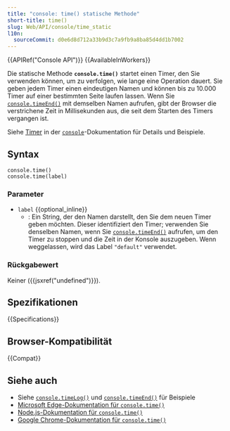 ```yaml
---
title: "console: time() statische Methode"
short-title: time()
slug: Web/API/console/time_static
l10n:
  sourceCommit: d0e6d8d712a33b9d3c7a9fb9a8ba85d4dd1b7002
---
```


{{APIRef("Console API")}} {{AvailableInWorkers}}

Die statische Methode **`console.time()`** startet einen Timer, den Sie verwenden können, um zu verfolgen, wie lange eine Operation dauert. Sie geben jedem Timer einen eindeutigen Namen und können bis zu 10.000 Timer auf einer bestimmten Seite laufen lassen. Wenn Sie [`console.timeEnd()`](/de/docs/Web/API/console/timeEnd_static) mit demselben Namen aufrufen, gibt der Browser die verstrichene Zeit in Millisekunden aus, die seit dem Starten des Timers vergangen ist.

Siehe [Timer](/de/docs/Web/API/console#timers) in der [`console`](/de/docs/Web/API/console)-Dokumentation für Details und Beispiele.

## Syntax

```js-nolint
console.time()
console.time(label)
```

### Parameter

- `label` {{optional_inline}}
  - : Ein String, der den Namen darstellt, den Sie dem neuen Timer geben möchten. Dieser identifiziert den Timer; verwenden Sie denselben Namen, wenn Sie [`console.timeEnd()`](/de/docs/Web/API/console/timeEnd_static) aufrufen, um den Timer zu stoppen und die Zeit in der Konsole auszugeben. Wenn weggelassen, wird das Label `"default"` verwendet.

### Rückgabewert

Keiner ({{jsxref("undefined")}}).

## Spezifikationen

{{Specifications}}

## Browser-Kompatibilität

{{Compat}}

## Siehe auch

- Siehe [`console.timeLog()`](/de/docs/Web/API/console/timeLog_static) und [`console.timeEnd()`](/de/docs/Web/API/console/timeEnd_static) für Beispiele
- [Microsoft Edge-Dokumentation für `console.time()`](https://learn.microsoft.com/en-us/microsoft-edge/devtools-guide-chromium/console/api#time)
- [Node.js-Dokumentation für `console.time()`](https://nodejs.org/docs/latest/api/console.html#consoletimelabel)
- [Google Chrome-Dokumentation für `console.time()`](https://developer.chrome.com/docs/devtools/console/api/#time)
